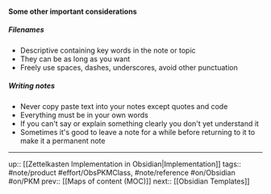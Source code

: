 #### Some other important considerations

##### Filenames
- Descriptive containing key words in the note or topic
- They can be as long as you want 
- Freely use spaces, dashes, underscores, avoid other punctuation

##### Writing notes
- Never copy paste text into your notes except quotes and code
- Everything must be in your own words 
- If you can't say or explain something clearly you don't yet understand it
- Sometimes it's good to leave a note for a while before returning to it to make it a permanent note

---
up:: [[Zettelkasten Implementation in Obsidian|Implementation]]
tags:: #note/product #effort/ObsPKMClass, #note/reference #on/Obsidian #on/PKM 
prev:: [[Maps of content (MOC)]]
next:: [[Obsidian Templates]]

